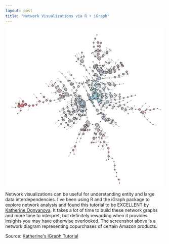 ```yaml
---
layout: post
title: "Network Visualizations via R + iGraph"
---
```


![](https://raw.githubusercontent.com/JavOrraca/Home/gh-pages/assets/img/Capture.JPG)

Network visualizations can be useful for understanding entity and large data interdependencies. I've been using R and the iGraph package to explore network analysis and found this tutorial to be EXCELLENT by [Katherine Ognyanova](https://www.linkedin.com/in/kateno/). It takes a lot of time to build these network graphs and more time to interpret, but definitely rewarding when it provides insights you may have otherwise overlooked. The screenshot above is a network diagram representing copurchases of certain Amazon products.

Source: [Katherine's iGraph Tutorial](http://kateto.net/networks-r-igraph)
